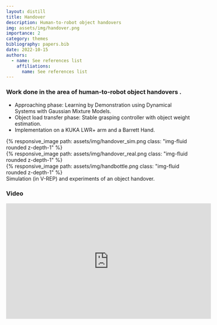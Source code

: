 ```yaml
---
layout: distill
title: Handover
description: Human-to-robot object handovers 
img: assets/img/handover.png
importance: 2
category: themes
bibliography: papers.bib
date: 2022-10-15
authors:
  - name: See references list
    affiliations:
      name: See references list
---
```


### Work done in the area of human-to-robot object handovers <d-cite key="Sidiropoulos2019,Psomopoulou2015,Psomopoulou2015b,Psomopoulou2014"></d-cite>.
* Approaching phase: Learning by Demonstration using Dynamical Systems with Gaussian Mixture Models.
* Object load transfer phase: Stable grasping controller with object weight estimation.
* Implementation on a KUKA LWR+ arm and a Barrett Hand.

<div class="row mt-3">
    <div class="col-sm mt-3 mt-md-0">
        {% responsive_image path: assets/img/handover_sim.png class: "img-fluid rounded z-depth-1" %}
    </div>
    <div class="col-sm mt-3 mt-md-0">
        {% responsive_image path: assets/img/handover_real.png class: "img-fluid rounded z-depth-1" %}
    </div>
    <div class="col-sm mt-3 mt-md-0">
        {% responsive_image path: assets/img/handbottle.png class: "img-fluid rounded z-depth-1" %}
    </div>
</div>
<div class="caption">
    Simulation (in V-REP) and experiments of an object handover.
</div>

### Video

<iframe width="560" height="315" src="https://www.youtube.com/embed/eWn1Kby0mK8" title="YouTube video player" frameborder="0" allow="accelerometer; autoplay; clipboard-write; encrypted-media; gyroscope; picture-in-picture" allowfullscreen></iframe>
